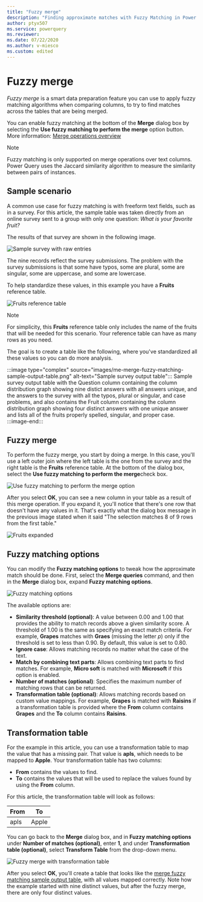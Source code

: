 ```yaml
---
title: "Fuzzy merge"
description: "Finding approximate matches with Fuzzy Matching in Power Query's merge operations"
author: ptyx507
ms.service: powerquery
ms.reviewer: 
ms.date: 07/22/2020
ms.author: v-miesco
ms.custom: edited
---
```


# Fuzzy merge

*Fuzzy merge* is a smart data preparation feature you can use to apply fuzzy matching algorithms when comparing columns, to try to find matches across the tables that are being merged. 

You can enable fuzzy matching at the bottom of the **Merge** dialog box by selecting the **Use fuzzy matching to perform the merge** option button. More information: [Merge operations overview](merge-queries-overview.md)

>[!NOTE]
>Fuzzy matching is only supported on merge operations over text columns. Power Query uses the Jaccard similarity algorithm to measure the similarity between pairs of instances. 

## Sample scenario

A common use case for fuzzy matching is with freeform text fields, such as in a survey. For this article, the sample table was taken directly from an online survey sent to a group with only one question: *What is your favorite fruit?*

The results of that survey are shown in the following image.

![Sample survey with raw entries](images/me-merge-fuzzy-matching-sample-table.png "needs detailed alt text")

The nine records reflect the survey submissions. The problem with the survey submissions is that some have typos, some are plural, some are singular, some are uppercase, and some are lowercase.

To help standardize these values, in this example you have a **Fruits** reference table.

![Fruits reference table](images/me-merge-fuzzy-matching-sample-reference-table.png "needs detailed alt text")

>[!NOTE]
>For simplicity, this **Fruits** reference table only includes the name of the fruits that will be needed for this scenario. Your reference table can have as many rows as you need.

The goal is to create a table like the following, where you've standardized all these values so you can do more analysis.

<a id="fuzzy-matching-sample-output"></a>

:::image type="complex" source="images/me-merge-fuzzy-matching-sample-output-table.png" alt-text="Sample survey output table":::
   Sample survey output table with the Question column containing the column distribution graph showing nine distict answers with all answers unique, and the answers to the survey with all the typos, plural or singular, and case problems, and also contains the Fruit column containing the column distribution graph showing four distinct answers with one unique answer and lists all of the fruits properly spelled, singular, and proper case.
:::image-end:::

<!--
![Sample output table](images/me-merge-fuzzy-matching-sample-output-table.png "needs detailed alt text") -->

## Fuzzy merge

To perform the fuzzy merge, you start by doing a merge. In this case, you'll use a left outer join where the left table is the one from the survey and the right table is the **Fruits** reference table. At the bottom of the dialog box, select the **Use fuzzy matching to perform the merge**check box.

![Use fuzzy matching to perform the merge option](images/me-merge-fuzzy-matching-simple-merge-window.png "Use fuzzy matching to perform the merge option")

After you select **OK**, you can see a new column in your table as a result of this merge operation. If you expand it, you'll notice that there's one row that doesn't have any values in it. That's exactly what the dialog box message in the previous image stated when it said "The selection matches 8 of 9 rows from the first table."

![Fruits expanded](images/me-merge-fuzzy-matching-expand-no-transform-table.png "needs detailed alt text")

## Fuzzy matching options

You can modify the **Fuzzy matching options** to tweak how the approximate match should be done. First, select the **Merge queries** command, and then in the **Merge** dialog box, expand **Fuzzy matching options**.

![Fuzzy matching options](images/me-merge-fuzzy-matching-options.png "Fuzzy matching options")

The available options are:

* **Similarity threshold (optional)**: A value between 0.00 and 1.00 that provides the ability to match records above a given similarity score. A threshold of 1.00 is the same as specifying an exact match criteria. For example, **Grapes** matches with **Graes** (missing the letter *p*) only if the threshold is set to less than 0.90. By default, this value is set to 0.80.
* **Ignore case**: Allows matching records no matter what the case of the text.
* **Match by combining text parts**: Allows combining text parts to find matches. For example, **Micro soft** is matched with **Microsoft** if this option is enabled.
* **Number of matches (optional)**: Specifies the maximum number of matching rows that can be returned.
* **Transformation table (optional)**: Allows matching records based on custom value mappings. For example, **Grapes** is matched with **Raisins** if a transformation table is provided where the **From** column contains **Grapes** and the **To** column contains **Raisins**.

## Transformation table

For the example in this article, you can use a transformation table to map the value that has a missing pair. That value is **apls**, which needs to be mapped to **Apple**. Your transformation table has two columns:

* **From** contains the values to find.
* **To** contains the values that will be used to replace the values found by using the **From** column.

For this article, the transformation table will look as follows:

|From|To|
|---|---|
|apls|Apple|

You can go back to the **Merge** dialog box, and in **Fuzzy matching options** under **Number of matches (optional)**, enter **1**, and under **Transformation table (optional)**, select **Transform Table** from the drop-down menu.

![Fuzzy merge with transformation table](images/me-merge-fuzzy-matching-custom-merge-window.png "needs detailed alt text")

After you select **OK**, you'll create a table that looks like the [merge fuzzy matching sample output table](#fuzzy-matching-sample-output), with all values mapped correctly. Note how the example started with nine distinct values, but after the fuzzy merge, there are only four distinct values.
<!--
![Sample output table](images/me-merge-fuzzy-matching-sample-output-table.png "Sample output table")
-->

